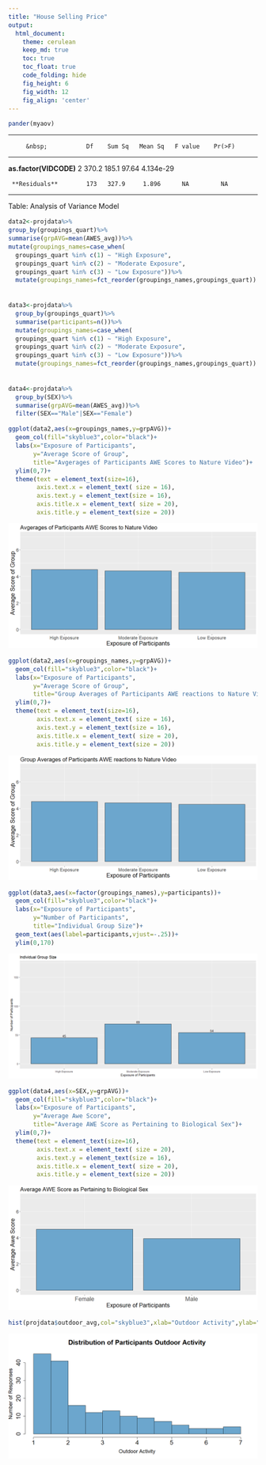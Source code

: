 ```yaml
---
title: "House Selling Price"
output: 
  html_document:
    theme: cerulean
    keep_md: true
    toc: true
    toc_float: true
    code_folding: hide
    fig_height: 6
    fig_width: 12
    fig_align: 'center'
---
```








```r
pander(myaov)
```


-----------------------------------------------------------------------
         &nbsp;           Df    Sum Sq   Mean Sq   F value    Pr(>F)   
------------------------ ----- -------- --------- --------- -----------
 **as.factor(VIDCODE)**    2    370.2     185.1     97.64    4.134e-29 

     **Residuals**        173   327.9     1.896      NA         NA     
-----------------------------------------------------------------------

Table: Analysis of Variance Model


```r
data2<-projdata%>%
group_by(groupings_quart)%>%
summarise(grpAVG=mean(AWES_avg))%>%
mutate(groupings_names=case_when(
  groupings_quart %in% c(1) ~ "High Exposure",
  groupings_quart %in% c(2) ~ "Moderate Exposure",
  groupings_quart %in% c(3) ~ "Low Exposure"))%>%
  mutate(groupings_names=fct_reorder(groupings_names,groupings_quart))


data3<-projdata%>%
  group_by(groupings_quart)%>%
  summarise(participants=n())%>%
  mutate(groupings_names=case_when(
  groupings_quart %in% c(1) ~ "High Exposure",
  groupings_quart %in% c(2) ~ "Moderate Exposure",
  groupings_quart %in% c(3) ~ "Low Exposure"))%>%
  mutate(groupings_names=fct_reorder(groupings_names,groupings_quart))


data4<-projdata%>%
  group_by(SEX)%>%
  summarise(grpAVG=mean(AWES_avg))%>%
  filter(SEX=="Male"|SEX=="Female")
```


```r
ggplot(data2,aes(x=groupings_names,y=grpAVG))+
  geom_col(fill="skyblue3",color="black")+
  labs(x="Exposure of Participants",
       y="Average Score of Group",
       title="Avgerages of Participants AWE Scores to Nature Video")+
  ylim(0,7)+
  theme(text = element_text(size=16),
        axis.text.x = element_text( size = 16),
        axis.text.y = element_text(size = 16),  
        axis.title.x = element_text( size = 20),
        axis.title.y = element_text(size = 20))
```

![](project-graphs_files/figure-html/unnamed-chunk-4-1.png)<!-- -->




```r
ggplot(data2,aes(x=groupings_names,y=grpAVG))+
  geom_col(fill="skyblue3",color="black")+
  labs(x="Exposure of Participants",
       y="Average Score of Group",
       title="Group Averages of Participants AWE reactions to Nature Video")+
  ylim(0,7)+
  theme(text = element_text(size=16),
        axis.text.x = element_text( size = 16),
        axis.text.y = element_text(size = 16),  
        axis.title.x = element_text( size = 20),
        axis.title.y = element_text(size = 20))
```

![](project-graphs_files/figure-html/unnamed-chunk-5-1.png)<!-- -->


```r
ggplot(data3,aes(x=factor(groupings_names),y=participants))+
  geom_col(fill="skyblue3",color="black")+
  labs(x="Exposure of Participants",
       y="Number of Participants",
       title="Individual Group Size")+
  geom_text(aes(label=participants,vjust=-.25))+
  ylim(0,170)
```

![](project-graphs_files/figure-html/unnamed-chunk-6-1.png)<!-- -->


```r
ggplot(data4,aes(x=SEX,y=grpAVG))+
  geom_col(fill="skyblue3",color="black")+
  labs(x="Exposure of Participants",
       y="Average Awe Score",
       title="Average AWE Score as Pertaining to Biological Sex")+
  ylim(0,7)+
  theme(text = element_text(size=16),
        axis.text.x = element_text( size = 20),
        axis.text.y = element_text(size = 16),  
        axis.title.x = element_text( size = 20),
        axis.title.y = element_text(size = 20))
```

![](project-graphs_files/figure-html/unnamed-chunk-7-1.png)<!-- -->




```r
hist(projdata$outdoor_avg,col="skyblue3",xlab="Outdoor Activity",ylab="Number of Responses",main="Distribution of Participants Outdoor Activity",cex.lab=1.5, cex.axis=1.75, cex.main=1.95, cex.sub=1.75)
```

![](project-graphs_files/figure-html/unnamed-chunk-8-1.png)<!-- -->










